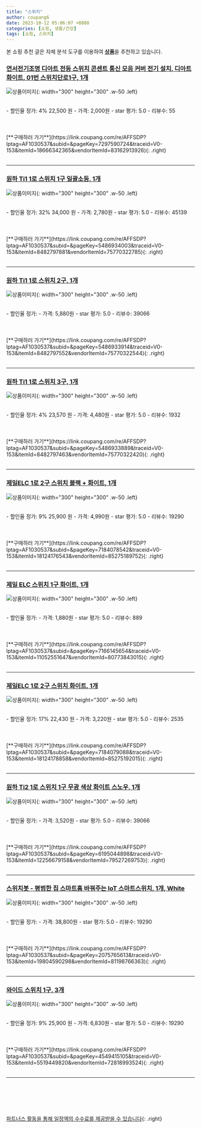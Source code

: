 ```yaml
---
title: "스위치"
author: coupang6
date: 2023-10-12 05:06:07 +0800
categories: [쇼핑, 생활/건강]
tags: [쇼핑, 스위치]
---
```


본 쇼핑 추천 글은 자체 분석 도구를 이용하여 [**상품**](https://link.coupang.com/a/bao1ui)을 추천하고 있습니다.

### [연서전기조명 디아트 전등 스위치 콘센트 통신 모음 커버 전기 설치, 디아트 화이트, 01번 스위치단로1구, 1개](https://link.coupang.com/re/AFFSDP?lptag=AF1030537&subid=&pageKey=7297590724&traceid=V0-153&itemId=18666342365&vendorItemId=83162913926)

![상품이미지](https://thumbnail7.coupangcdn.com/thumbnails/remote/230x230ex/image/vendor_inventory/1d60/a3370b12fa6c2dca5f2bdabbcdff8fe52b04e7266fc4b97a782dc94e4a9c.jpg){: width="300" height="300" .w-50 .left}


<br>
- 할인율 정가: 4%  22,500   원
- 가격: 2,000원
- star 평가: 5.0
- 리뷰수: 55
<br>
<br>
<br>
<br>
[**구매하러 가기**](https://link.coupang.com/re/AFFSDP?lptag=AF1030537&subid=&pageKey=7297590724&traceid=V0-153&itemId=18666342365&vendorItemId=83162913926){: .right}
<br>
<br>

---

### [원하 Ti1 1로 스위치 1구 일괄소등, 1개](https://link.coupang.com/re/AFFSDP?lptag=AF1030537&subid=&pageKey=5486934003&traceid=V0-153&itemId=8482797881&vendorItemId=75770322785)

![상품이미지](https://thumbnail9.coupangcdn.com/thumbnails/remote/230x230ex/image/rs_quotation_api/suboypyz/f348bbda37fa445abb2f56d212ed6cd6.jpg){: width="300" height="300" .w-50 .left}


<br>
- 할인율 정가: 32%  34,000   원
- 가격: 2,780원
- star 평가: 5.0
- 리뷰수: 45139
<br>
<br>
<br>
<br>
[**구매하러 가기**](https://link.coupang.com/re/AFFSDP?lptag=AF1030537&subid=&pageKey=5486934003&traceid=V0-153&itemId=8482797881&vendorItemId=75770322785){: .right}
<br>
<br>

---

### [원하 Ti1 1로 스위치 2구, 1개](https://link.coupang.com/re/AFFSDP?lptag=AF1030537&subid=&pageKey=5486933914&traceid=V0-153&itemId=8482797552&vendorItemId=75770322544)

![상품이미지](https://thumbnail9.coupangcdn.com/thumbnails/remote/230x230ex/image/rs_quotation_api/obhitwoh/c836fb6adb4841b19137177e5f494c94.jpg){: width="300" height="300" .w-50 .left}


<br>
- 할인율 정가: 
- 가격: 5,880원
- star 평가: 5.0
- 리뷰수: 39066
<br>
<br>
<br>
<br>
[**구매하러 가기**](https://link.coupang.com/re/AFFSDP?lptag=AF1030537&subid=&pageKey=5486933914&traceid=V0-153&itemId=8482797552&vendorItemId=75770322544){: .right}
<br>
<br>

---

### [원하 Ti1 1로 스위치 3구, 1개](https://link.coupang.com/re/AFFSDP?lptag=AF1030537&subid=&pageKey=5486933889&traceid=V0-153&itemId=8482797463&vendorItemId=75770322420)

![상품이미지](https://thumbnail9.coupangcdn.com/thumbnails/remote/230x230ex/image/rs_quotation_api/scjhsafn/5dfae93fb8714f638d9b90ffaf3f7de5.jpg){: width="300" height="300" .w-50 .left}


<br>
- 할인율 정가: 4%  23,570   원
- 가격: 4,480원
- star 평가: 5.0
- 리뷰수: 1932
<br>
<br>
<br>
<br>
[**구매하러 가기**](https://link.coupang.com/re/AFFSDP?lptag=AF1030537&subid=&pageKey=5486933889&traceid=V0-153&itemId=8482797463&vendorItemId=75770322420){: .right}
<br>
<br>

---

### [제일ELC 1로 2구 스위치 블랙 + 화이트, 1개](https://link.coupang.com/re/AFFSDP?lptag=AF1030537&subid=&pageKey=7184078542&traceid=V0-153&itemId=18124176543&vendorItemId=85275189752)

![상품이미지](https://thumbnail7.coupangcdn.com/thumbnails/remote/230x230ex/image/rs_quotation_api/dy8tulqw/5bdb6f5eed7742aba112ad263066193e.jpg){: width="300" height="300" .w-50 .left}


<br>
- 할인율 정가: 9%  25,900   원
- 가격: 4,990원
- star 평가: 5.0
- 리뷰수: 19290
<br>
<br>
<br>
<br>
[**구매하러 가기**](https://link.coupang.com/re/AFFSDP?lptag=AF1030537&subid=&pageKey=7184078542&traceid=V0-153&itemId=18124176543&vendorItemId=85275189752){: .right}
<br>
<br>

---

### [제일 ELC 스위치 1구 화이트, 1개](https://link.coupang.com/re/AFFSDP?lptag=AF1030537&subid=&pageKey=7166145654&traceid=V0-153&itemId=11052551647&vendorItemId=80773843015)

![상품이미지](https://thumbnail8.coupangcdn.com/thumbnails/remote/230x230ex/image/vendor_inventory/0635/b482edecde37654a29b62427f0cca4c25cefe7332c729ff83a62193a9917.jpg){: width="300" height="300" .w-50 .left}


<br>
- 할인율 정가: 
- 가격: 1,880원
- star 평가: 5.0
- 리뷰수: 889
<br>
<br>
<br>
<br>
[**구매하러 가기**](https://link.coupang.com/re/AFFSDP?lptag=AF1030537&subid=&pageKey=7166145654&traceid=V0-153&itemId=11052551647&vendorItemId=80773843015){: .right}
<br>
<br>

---

### [제일ELC 1로 2구 스위치 화이트, 1개](https://link.coupang.com/re/AFFSDP?lptag=AF1030537&subid=&pageKey=7184079088&traceid=V0-153&itemId=18124178858&vendorItemId=85275192015)

![상품이미지](https://thumbnail10.coupangcdn.com/thumbnails/remote/230x230ex/image/rs_quotation_api/se03w8rf/8c9ca7a85f154dc483d6310e20903ff7.jpg){: width="300" height="300" .w-50 .left}


<br>
- 할인율 정가: 17%  22,430   원
- 가격: 3,220원
- star 평가: 5.0
- 리뷰수: 2535
<br>
<br>
<br>
<br>
[**구매하러 가기**](https://link.coupang.com/re/AFFSDP?lptag=AF1030537&subid=&pageKey=7184079088&traceid=V0-153&itemId=18124178858&vendorItemId=85275192015){: .right}
<br>
<br>

---

### [원하 Ti2 1로 스위치 1구 무광 색상 화이트 스노우, 1개](https://link.coupang.com/re/AFFSDP?lptag=AF1030537&subid=&pageKey=6195044898&traceid=V0-153&itemId=12256679158&vendorItemId=79527269753)

![상품이미지](https://thumbnail10.coupangcdn.com/thumbnails/remote/230x230ex/image/rs_quotation_api/s4czzebx/40b7609fb1204eb59c6a35192009633f.jpg){: width="300" height="300" .w-50 .left}


<br>
- 할인율 정가: 
- 가격: 3,520원
- star 평가: 5.0
- 리뷰수: 39066
<br>
<br>
<br>
<br>
[**구매하러 가기**](https://link.coupang.com/re/AFFSDP?lptag=AF1030537&subid=&pageKey=6195044898&traceid=V0-153&itemId=12256679158&vendorItemId=79527269753){: .right}
<br>
<br>

---

### [스위치봇 - 평범한 집 스마트홈 바꿔주는 IoT 스마트스위치, 1개, White](https://link.coupang.com/re/AFFSDP?lptag=AF1030537&subid=&pageKey=2075765613&traceid=V0-153&itemId=19804590298&vendorItemId=81198766363)

![상품이미지](https://thumbnail7.coupangcdn.com/thumbnails/remote/230x230ex/image/vendor_inventory/98c3/f3e1491957daaa9c10ce28931da16eb1fdf047072bef0523202b175e2413.jpg){: width="300" height="300" .w-50 .left}


<br>
- 할인율 정가: 
- 가격: 38,800원
- star 평가: 5.0
- 리뷰수: 19290
<br>
<br>
<br>
<br>
[**구매하러 가기**](https://link.coupang.com/re/AFFSDP?lptag=AF1030537&subid=&pageKey=2075765613&traceid=V0-153&itemId=19804590298&vendorItemId=81198766363){: .right}
<br>
<br>

---

### [와이드 스위치 1구, 3개](https://link.coupang.com/re/AFFSDP?lptag=AF1030537&subid=&pageKey=4549415105&traceid=V0-153&itemId=5519449820&vendorItemId=72818993524)

![상품이미지](https://thumbnail9.coupangcdn.com/thumbnails/remote/230x230ex/image/retail/images/2020/11/05/17/8/cf9a15b2-bbaa-48b3-a3e6-d99e9073bb76.jpg){: width="300" height="300" .w-50 .left}


<br>
- 할인율 정가: 9%  25,900   원
- 가격: 6,830원
- star 평가: 5.0
- 리뷰수: 19290
<br>
<br>
<br>
<br>
[**구매하러 가기**](https://link.coupang.com/re/AFFSDP?lptag=AF1030537&subid=&pageKey=4549415105&traceid=V0-153&itemId=5519449820&vendorItemId=72818993524){: .right}
<br>
<br>

---
<br><br><br><br><br> [파트너스 활동을 통해 일정액의 수수료를 제공받을 수 있습니다](https://link.coupang.com/a/bao1ui){: .right}